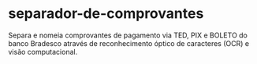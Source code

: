 # separador-de-comprovantes
 Separa e nomeia comprovantes de pagamento via TED, PIX e BOLETO do banco Bradesco através de reconhecimento óptico de caracteres (OCR) e visão computacional.
